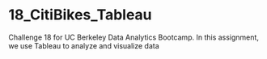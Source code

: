 # 18_CitiBikes_Tableau
Challenge 18 for UC Berkeley Data Analytics Bootcamp. In this assignment, we use Tableau to analyze and visualize data
